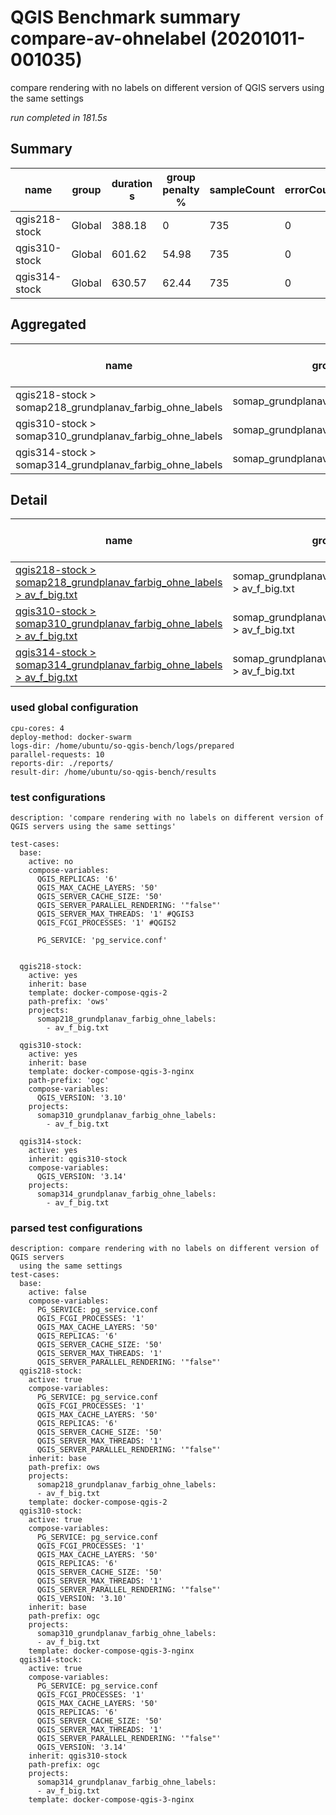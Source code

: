 # QGIS Benchmark summary compare-av-ohnelabel (20201011-001035)


compare rendering with no labels on different version of QGIS servers using the same settings

_run completed in 181.5s_

## Summary
| name          | group   |   duration s |   group penalty % |   sampleCount |   errorCount |   memMaxMB |   memAvgMB |   cpuMax% |   cpuAvg% |   errorPct |
|---------------|---------|--------------|-------------------|---------------|--------------|------------|------------|-----------|-----------|------------|
| qgis218-stock | Global  |       388.18 |              0    |           735 |            0 |     3490.4 |     3050.1 |      99   |      93.9 |          0 |
| qgis310-stock | Global  |       601.62 |             54.98 |           735 |            0 |     3512.7 |     3103.2 |      93.4 |      74   |          0 |
| qgis314-stock | Global  |       630.57 |             62.44 |           735 |            0 |     3675.7 |     3103.6 |      91.9 |      73.7 |          0 |

## Aggregated
| name                                                    | group                                |   duration s |   group penalty % |   sampleCount |   errorCount |   memMaxMB |   memAvgMB |   cpuMax% |   cpuAvg% |   errorPct |
|---------------------------------------------------------|--------------------------------------|--------------|-------------------|---------------|--------------|------------|------------|-----------|-----------|------------|
| qgis218-stock > somap218_grundplanav_farbig_ohne_labels | somap_grundplanav_farbig_ohne_labels |       388.18 |              0    |           735 |            0 |     3490.4 |     3050.1 |      99   |      93.9 |          0 |
| qgis310-stock > somap310_grundplanav_farbig_ohne_labels | somap_grundplanav_farbig_ohne_labels |       601.62 |             54.98 |           735 |            0 |     3512.7 |     3103.2 |      93.4 |      74   |          0 |
| qgis314-stock > somap314_grundplanav_farbig_ohne_labels | somap_grundplanav_farbig_ohne_labels |       630.57 |             62.44 |           735 |            0 |     3675.7 |     3103.6 |      91.9 |      73.7 |          0 |

## Detail
| name                                                                                                                                                                                                                      | group                                               |   duration s |   group penalty % |   sampleCount |   errorCount |   errorPct |   meanResTime |   medianResTime |   minResTime |   maxResTime |   pct1ResTime |   pct2ResTime |   pct3ResTime |   throughput |   receivedKBytesPerSec |   sentKBytesPerSec |   memMaxMB |   memAvgMB |   memMinMB |   cpuMax% |   cpuAvg% |   cpuMin% |
|---------------------------------------------------------------------------------------------------------------------------------------------------------------------------------------------------------------------------|-----------------------------------------------------|--------------|-------------------|---------------|--------------|------------|---------------|-----------------|--------------|--------------|---------------|---------------|---------------|--------------|------------------------|--------------------|------------|------------|------------|-----------|-----------|-----------|
| [qgis218-stock > somap218_grundplanav_farbig_ohne_labels > av_f_big.txt](../results/details/compare-av-ohnelabel/20201011-001035/qgis218-stock/somap218_grundplanav_farbig_ohne_labels/av_f_big.txt/dashboard/index.html) | somap_grundplanav_farbig_ohne_labels > av_f_big.txt |       388.18 |              0    |           735 |            0 |          0 |       528.141 |             473 |          176 |         3030 |         762.4 |         961.4 |       1597.12 |      18.626  |                3020.26 |            8.41916 |     3490.4 |     3050.1 |     2082.7 |      99   |      93.9 |      13.1 |
| [qgis310-stock > somap310_grundplanav_farbig_ohne_labels > av_f_big.txt](../results/details/compare-av-ohnelabel/20201011-001035/qgis310-stock/somap310_grundplanav_farbig_ohne_labels/av_f_big.txt/dashboard/index.html) | somap_grundplanav_farbig_ohne_labels > av_f_big.txt |       601.62 |             54.98 |           735 |            0 |          0 |       818.527 |             829 |          146 |         3241 |        1225.2 |        1326   |       2183.44 |      12.0241 |                1664.94 |            5.43505 |     3512.7 |     3103.2 |     2466.8 |      93.4 |      74   |      16.9 |
| [qgis314-stock > somap314_grundplanav_farbig_ohne_labels > av_f_big.txt](../results/details/compare-av-ohnelabel/20201011-001035/qgis314-stock/somap314_grundplanav_farbig_ohne_labels/av_f_big.txt/dashboard/index.html) | somap_grundplanav_farbig_ohne_labels > av_f_big.txt |       630.57 |             62.44 |           735 |            0 |          0 |       857.917 |             842 |          141 |         2922 |        1285.4 |        1455.2 |       2137.88 |      11.4613 |                1586.93 |            5.18063 |     3675.7 |     3103.6 |     2497.6 |      91.9 |      73.7 |      15.3 |

### used global configuration

```
cpu-cores: 4
deploy-method: docker-swarm
logs-dir: /home/ubuntu/so-qgis-bench/logs/prepared
parallel-requests: 10
reports-dir: ./reports/
result-dir: /home/ubuntu/so-qgis-bench/results

```
### test configurations

```
description: 'compare rendering with no labels on different version of QGIS servers using the same settings'

test-cases:
  base:
    active: no
    compose-variables:
      QGIS_REPLICAS: '6'
      QGIS_MAX_CACHE_LAYERS: '50'
      QGIS_SERVER_CACHE_SIZE: '50'
      QGIS_SERVER_PARALLEL_RENDERING: '"false"'
      QGIS_SERVER_MAX_THREADS: '1' #QGIS3
      QGIS_FCGI_PROCESSES: '1' #QGIS2

      PG_SERVICE: 'pg_service.conf'


  qgis218-stock:
    active: yes
    inherit: base
    template: docker-compose-qgis-2
    path-prefix: 'ows'
    projects:
      somap218_grundplanav_farbig_ohne_labels:
        - av_f_big.txt

  qgis310-stock:
    active: yes
    inherit: base
    template: docker-compose-qgis-3-nginx
    path-prefix: 'ogc'
    compose-variables:
      QGIS_VERSION: '3.10'
    projects:
      somap310_grundplanav_farbig_ohne_labels:
        - av_f_big.txt

  qgis314-stock:
    active: yes
    inherit: qgis310-stock
    compose-variables:
      QGIS_VERSION: '3.14'
    projects:
      somap314_grundplanav_farbig_ohne_labels:
        - av_f_big.txt

```
### parsed test configurations

```
description: compare rendering with no labels on different version of QGIS servers
  using the same settings
test-cases:
  base:
    active: false
    compose-variables:
      PG_SERVICE: pg_service.conf
      QGIS_FCGI_PROCESSES: '1'
      QGIS_MAX_CACHE_LAYERS: '50'
      QGIS_REPLICAS: '6'
      QGIS_SERVER_CACHE_SIZE: '50'
      QGIS_SERVER_MAX_THREADS: '1'
      QGIS_SERVER_PARALLEL_RENDERING: '"false"'
  qgis218-stock:
    active: true
    compose-variables:
      PG_SERVICE: pg_service.conf
      QGIS_FCGI_PROCESSES: '1'
      QGIS_MAX_CACHE_LAYERS: '50'
      QGIS_REPLICAS: '6'
      QGIS_SERVER_CACHE_SIZE: '50'
      QGIS_SERVER_MAX_THREADS: '1'
      QGIS_SERVER_PARALLEL_RENDERING: '"false"'
    inherit: base
    path-prefix: ows
    projects:
      somap218_grundplanav_farbig_ohne_labels:
      - av_f_big.txt
    template: docker-compose-qgis-2
  qgis310-stock:
    active: true
    compose-variables:
      PG_SERVICE: pg_service.conf
      QGIS_FCGI_PROCESSES: '1'
      QGIS_MAX_CACHE_LAYERS: '50'
      QGIS_REPLICAS: '6'
      QGIS_SERVER_CACHE_SIZE: '50'
      QGIS_SERVER_MAX_THREADS: '1'
      QGIS_SERVER_PARALLEL_RENDERING: '"false"'
      QGIS_VERSION: '3.10'
    inherit: base
    path-prefix: ogc
    projects:
      somap310_grundplanav_farbig_ohne_labels:
      - av_f_big.txt
    template: docker-compose-qgis-3-nginx
  qgis314-stock:
    active: true
    compose-variables:
      PG_SERVICE: pg_service.conf
      QGIS_FCGI_PROCESSES: '1'
      QGIS_MAX_CACHE_LAYERS: '50'
      QGIS_REPLICAS: '6'
      QGIS_SERVER_CACHE_SIZE: '50'
      QGIS_SERVER_MAX_THREADS: '1'
      QGIS_SERVER_PARALLEL_RENDERING: '"false"'
      QGIS_VERSION: '3.14'
    inherit: qgis310-stock
    path-prefix: ogc
    projects:
      somap314_grundplanav_farbig_ohne_labels:
      - av_f_big.txt
    template: docker-compose-qgis-3-nginx

```